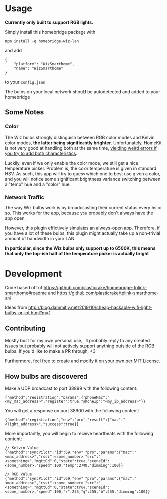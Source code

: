# Usage

**Currently only built to support RGB lights.**

Simply install this homebridge package with
```
npm install -g homebridge-wiz-lan
```
and add
```
{
    "platform": "WizSmarthome",
    "name": "WizSmarthome"
}
```
to your `config.json`. 

The bulbs on your local network should be autodetected and added to your homebridge

## Some Notes

### Color

The Wiz bulbs strongly distinguish between RGB color modes and Kelvin color modes, **the latter being significantly brighter**. Unfortunately, HomeKit is not very good at handling both at the same time, [yielding weird errors if you try to add both characteristics](https://github.com/home-assistant/home-assistant/pull/30756). 

Luckily, even if we only enable the color mode, we still get a nice temperature picker. Problem is, the color temperature is given in standard HSV. As such, this app will try to guess which one to best use given a color, and you will notice some significant brightness variance switching between a "temp" hue and a "color" hue.

### Network Traffic
The way Wiz bulbs work is by broadcoasting their current status every 5s or so. This works for the app, because you probably don't always have the app open.

However, this plugin effictively simulates an always-open app. Therefore, if you have a lot of these bulbs, this plugin might actually take up a non-trivial amount of bandwidth in your LAN.

**In particular, since the Wiz bulbs only support up to 6500K, this means that only the top-ish half of the temperature picker is actually bright**

# Development

Code based off of https://github.com/plasticrake/homebridge-tplink-smarthome#readme and https://github.com/plasticrake/tplink-smarthome-api


Ideas from http://blog.dammitly.net/2019/10/cheap-hackable-wifi-light-bulbs-or-iot.html?m=1

## Contributing

Mostly built for my own personal use, I'll probably reply to any created issues but probably will not actively support anything outside of the RGB bulbs. If you'd like to make a PR through, <3
 
Furthermore, feel free to create and modify it on your own per MIT License.

## How bulbs are discovered

Make a UDP broadcast to port 38899 with the following content:

```
{"method":"registration","params":{"phoneMac":"<my_mac_address>","register":true,"phoneIp":"<my_ip_address>"}}
```

You will get a response on port 38900 with the following content:

```
{"method":"registration","env":"pro","result":{"mac":"<light_address>","success":true}}
```

More importantly, you will begin to receive heartbeats with the following content:

```
// Kelvin Value
{"method":"syncPilot","id":69,"env":"pro","params":{"mac":"<mac_address>","rssi":<some_number>,"src":"<something>","mqttCd":0,"state":true,"sceneId":<some_number>,"speed":100,"temp":2700,"dimming":100}}

// RGB Value
{"method":"syncPilot","id":69,"env":"pro","params":{"mac":"<mac_address>","rssi":<some_number>,"src":"<something>","mqttCd":0,"state":true,"sceneId":<some_number>,"speed":100,"r":255,"g":255,"b":255,"dimming":100}}
```
